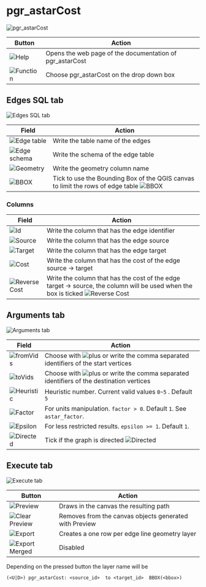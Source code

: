 <pgRoutingLayer Manual>
<Copyright(c) pgRouting Contributors>
<This documentation is licensed under a Creative Commons Attribution-Share>
<Alike 3.0 License: http://creativecommons.org/licenses/by-sa/3.0/>

# pgr_astarCost
![pgr_astarCost](../img/functions/f_pgr_astarCost.png)

|Button|Action|
| ----------- | --------- |
|![Help](../img/functions/helpButton.png)|Opens the web page of the documentation of pgr_astarCost|
|![Function](../img/functions/astarCost.png)| Choose pgr_astarCost on the drop down box|

## Edges SQL tab
![Edges SQL tab](../img/tabs/edges_SQL/dijkstra-KSP_edgesSQL.png)

|Field|Action|
| ----------- | --------- |
|![Edge table](../img/fields/edgesSQL_fields/edge_table.png)| Write the table name of the edges|
|![Edge schema](../img/fields/edgesSQL_fields/edge_schema.png)|Write the schema of the edge table|
|![Geometry](../img/fields/edgesSQL_fields/geometry.png)|Write the geometry column name|
|![BBOX](../img/fields/edgesSQL_fields/BBOX.png)|Tick to use the  Bounding Box of the QGIS canvas to limit the rows of edge table ![BBOX](../img/fields/edgesSQL_fields/BBOXon.png)|

### Columns

|Field|Action|
| ----------- | --------- |
|![Id](../img/fields/edgesSQL_fields/columns/Id.png)| Write the column that has the edge identifier|
|![Source](../img/fields/edgesSQL_fields/columns/source.png)|Write the column that has the edge source|
|![Target](../img/fields/edgesSQL_fields/columns/target.png)|Write the column that has the edge target|
|![Cost](../img/fields/edgesSQL_fields/columns/cost.png)|Write the column that has the cost of the edge source -> target|
|![Reverse Cost](../img/fields/edgesSQL_fields/columns/reverseCostOFF.png)|Write the column that has the cost of the edge target -> source, the column will be used when the box is ticked ![Reverse Cost](../img/fields/edgesSQL_fields/columns/reverseCost.png)|

## Arguments tab
![Arguments tab](../img/tabs/arguments/arguments_astar.png)

|Field|Action|
| ----------- | --------- |
|![fromVids](../img/fields/arguments/astar-dijkstra_fromVids.png)| Choose with ![plus](../img/tabs/arguments/plus_button.png) or write the comma separated identifiers of the start vertices|
|![toVids](../img/fields/arguments/astar-dijkstra_toVids.png)|Choose with ![plus](../img/tabs/arguments/plus_button.png) or write the comma separated identifiers of the destination vertices|
|![Heuristic](../img/fields/arguments/astar_heuristic.png)| Heuristic number. Current valid values `0~5` . Default ``5``|
|![Factor](../img/fields/arguments/astar_factor.png)| For units manipulation.  `factor > 0`.  Default  ``1``. See  `astar_factor`.|
|![Epsilon](../img/fields/arguments/astar_epsilon.png)| For less restricted results. `epsilon >= 1`.  Default ``1``.|
|![Directed](../img/fields/arguments/directedOFF.png)| Tick if the graph is directed ![Directed](../img/fields/arguments/directedON.png)|

## Execute tab
![Execute tab](../img/tabs/execute/execute.png)

|Button|Action|
| ----------- | --------- |
|![Preview](../img/buttons/execute/preview.png)| Draws in the canvas the resulting path |
|![Clear Preview](../img/buttons/execute/clearpreview.png)| Removes from the canvas objects generated with Preview|
|![Export](../img/buttons/execute/export.png)| Creates a one row per edge line geometry layer|
|![Export Merged](../img/buttons/execute/exportmergedOFF.png)| Disabled|

Depending on the pressed button the layer name will be
```
(<U|D>) pgr_astarCost: <source_id>  to <target_id>  BBOX(<bbox>)
```
